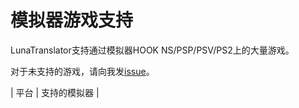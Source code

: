 # 模拟器游戏支持

LunaTranslator支持通过模拟器HOOK NS/PSP/PSV/PS2上的大量游戏。

对于未支持的游戏，请向我发[issue](https://lunatranslator.org/Resource/game_support)。

| 平台 | 支持的模拟器 |